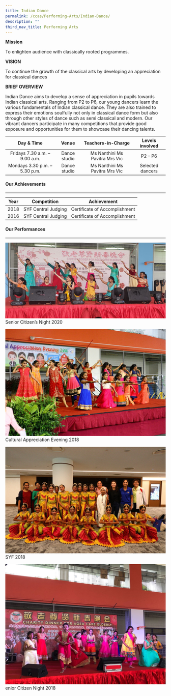 ```yaml
---
title: Indian Dance
permalink: /ccas/Performing-Arts/Indian-Dance/
description: ""
third_nav_title: Performing Arts
---
```

**Mission** 

To enlighten audience with classically rooted programmes.

**VISION**

To continue the growth of the classical arts by developing an appreciation for classical dances 

**BRIEF OVERVIEW**

Indian Dance aims to develop a sense of appreciation in pupils towards Indian classical arts. Ranging from P2 to P6, our young dancers learn the various fundamentals of Indian classical dance. They are also trained to express their emotions soulfully not only in classical dance form but also through other styles of dance such as semi classical and modern. Our vibrant dancers participate in many competitions that provide good exposure and opportunities for them to showcase their dancing talents.

| Day & Time | Venue | Teachers-in-Charge | Levels involved |
|:---:|:---:|:---:|:---:|
| Fridays  7.30 a.m. – 9.00 a.m. | Dance studio | Ms Nanthini Ms Pavitra Mrs Vic   | P2 – P6  |
|  Mondays  3.30 p.m. – 5.30 p.m. |  Dance studio |  Ms Nanthini Ms Pavitra Mrs Vic   |  Selected dancers |

#### Our Achievements
----------------

| Year | Competition | Achievement |
|:---:|:---:|:---:|
|  2018 |  SYF Central Judging |  Certificate of Accomplishment |
|  2016 |  SYF Central Judging |  Certificate of Accomplishment |

#### Our Performances
----------------
![](/images/Performing%20Arts/Indian%20Dance/ID.jpg)Senior Citizen’s Night 2020

![](/images/Performing%20Arts/Indian%20Dance/ID1.jpg)Cultural Appreciation Evening 2018

![](/images/Performing%20Arts/Indian%20Dance/ID2.jpg)SYF 2018

![](/images/Performing%20Arts/Indian%20Dance/ID3.jpg)enior Citizen Night 2018